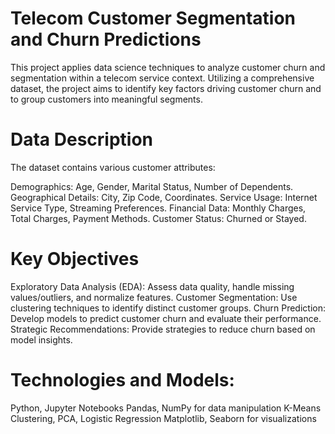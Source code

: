 # Telecom Customer Segmentation and Churn Predictions
This project applies data science techniques to analyze customer churn and segmentation within a telecom service context. Utilizing a comprehensive dataset, the project aims to identify key factors driving customer churn and to group customers into meaningful segments.

# Data Description
The dataset contains various customer attributes:

Demographics: Age, Gender, Marital Status, Number of Dependents.
Geographical Details: City, Zip Code, Coordinates.
Service Usage: Internet Service Type, Streaming Preferences.
Financial Data: Monthly Charges, Total Charges, Payment Methods.
Customer Status: Churned or Stayed.

# Key Objectives
Exploratory Data Analysis (EDA): Assess data quality, handle missing values/outliers, and normalize features.
Customer Segmentation: Use clustering techniques to identify distinct customer groups.
Churn Prediction: Develop models to predict customer churn and evaluate their performance.
Strategic Recommendations: Provide strategies to reduce churn based on model insights.

# Technologies and Models:
Python, Jupyter Notebooks
Pandas, NumPy for data manipulation
K-Means Clustering, PCA, Logistic Regression
Matplotlib, Seaborn for visualizations

